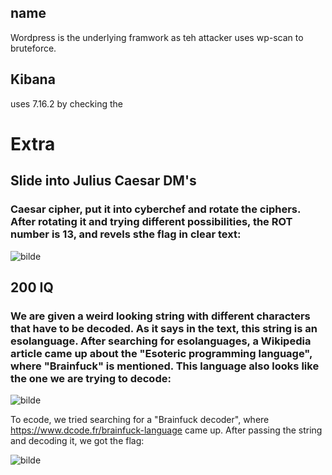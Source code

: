 


## name

Wordpress is the underlying framwork as teh attacker uses wp-scan to bruteforce.

## Kibana

uses 7.16.2 by checking the


# Extra

## Slide into Julius Caesar DM's

### Caesar cipher, put it into cyberchef and rotate the ciphers. After rotating it and trying different possibilities, the ROT number is 13, and revels sthe flag in clear text:

![bilde](https://user-images.githubusercontent.com/70077872/149499935-9c8d6648-a99a-40d1-9060-6ae23b763dd1.png)


## 200 IQ

### We are given a weird looking string with different characters that have to be decoded. As it says in the text, this string is an esolanguage. After searching for esolanguages, a Wikipedia article came up about the "Esoteric programming language", where "Brainfuck" is mentioned. This language also looks like the one we are trying to decode:

![bilde](https://user-images.githubusercontent.com/70077872/149500736-b83bbf77-f15f-4ad2-8b68-0bac7f5116f0.png)

To ecode, we tried searching for a "Brainfuck decoder", where https://www.dcode.fr/brainfuck-language came up. After passing the string and decoding it, we got the flag:

![bilde](https://user-images.githubusercontent.com/70077872/149501063-59cd8a84-35a2-45bd-ae38-2577f6edafbd.png)

